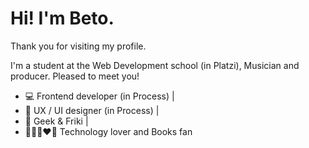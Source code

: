 # Hi! I'm Beto.

Thank you for visiting my profile.

I'm a student at the Web Development school (in Platzi), Musician and producer. Pleased to meet you!

- 💻 Frontend developer (in Process) |
- 🎨 UX / UI designer (in Process) |
- 👾 Geek & Friki |
- 🧑🏻‍💻❤️📖 Technology lover and Books fan 
